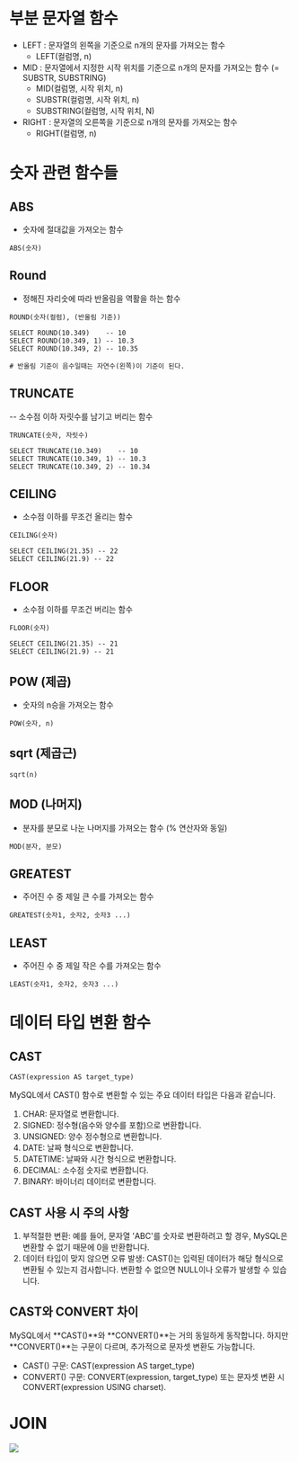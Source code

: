 # 부분 문자열 함수
- LEFT : 문자열의 왼쪽을 기준으로 n개의 문자를 가져오는 함수
    - LEFT(컬럼명, n)
- MID : 문자열에서 지정한 시작 위치를 기준으로 n개의 문자를 가져오는 함수 (= SUBSTR, SUBSTRING)
    - MID(컬럼명, 시작 위치, n)
    - SUBSTR(컬럼명, 시작 위치, n)
    - SUBSTRING(컬럼명, 시작 위치, N)
- RIGHT : 문자열의 오른쪽을 기준으로 n개의 문자를 가져오는 함수
    - RIGHT(컬럼명, n)

# 숫자 관련 함수들 

## ABS
- 숫자에 절대값을 가져오는 함수
```
ABS(숫자)
```

## Round
- 정해진 자리숫에 따라 반올림을 역활을 하는 함수
```
ROUND(숫자(컬럼), (반올림 기준))

SELECT ROUND(10.349) 	-- 10
SELECT ROUND(10.349, 1) -- 10.3
SELECT ROUND(10.349, 2) -- 10.35

# 반올림 기준이 음수일때는 자연수(왼쪽)이 기준이 된다.
```
## TRUNCATE
-- 소수점 이하 자릿수를 남기고 버리는 함수
```
TRUNCATE(숫자, 자릿수)

SELECT TRUNCATE(10.349)    -- 10
SELECT TRUNCATE(10.349, 1) -- 10.3
SELECT TRUNCATE(10.349, 2) -- 10.34

```

## CEILING
- 소수점 이하를 무조건 올리는 함수
```
CEILING(숫자)

SELECT CEILING(21.35) -- 22 
SELECT CEILING(21.9) -- 22
```

## FLOOR
- 소수점 이하를 무조건 버리는 함수
```
FLOOR(숫자)

SELECT CEILING(21.35) -- 21 
SELECT CEILING(21.9) -- 21
```
## POW (제곱)
- 숫자의 n승을 가져오는 함수
```
POW(숫자, n)
```
## sqrt (제곱근)
```
sqrt(n)
```
## MOD (나머지)
- 분자를 분모로 나눈 나머지를 가져오는 함수 (% 연산자와 동일)
```
MOD(분자, 분모)
``` 
## GREATEST
- 주어진 수 중 제일 큰 수를 가져오는 함수
```
GREATEST(숫자1, 숫자2, 숫자3 ...)
```
## LEAST
- 주어진 수 중 제일 작은 수를 가져오는 함수
```
LEAST(숫자1, 숫자2, 숫자3 ...)
```

# 데이터 타입 변환 함수
##  CAST
```
CAST(expression AS target_type)
```
MySQL에서 CAST() 함수로 변환할 수 있는 주요 데이터 타입은 다음과 같습니다.

1. CHAR: 문자열로 변환합니다.
2. SIGNED: 정수형(음수와 양수를 포함)으로 변환합니다.
3. UNSIGNED: 양수 정수형으로 변환합니다.
4. DATE: 날짜 형식으로 변환합니다.
5. DATETIME: 날짜와 시간 형식으로 변환합니다.
6. DECIMAL: 소수점 숫자로 변환합니다.
7. BINARY: 바이너리 데이터로 변환합니다.

## CAST 사용 시 주의 사항
1. 부적절한 변환: 예를 들어, 문자열 'ABC'를 숫자로 변환하려고 할 경우, MySQL은 변환할 수 없기 때문에 0을 반환합니다.
2. 데이터 타입이 맞지 않으면 오류 발생: CAST()는 입력된 데이터가 해당 형식으로 변환될 수 있는지 검사합니다. 변환할 수 없으면 NULL이나 오류가 발생할 수 있습니다.

## CAST와 CONVERT 차이
MySQL에서 **CAST()**와 **CONVERT()**는 거의 동일하게 동작합니다. 하지만 **CONVERT()**는 구문이 다르며, 추가적으로 문자셋 변환도 가능합니다.

- CAST() 구문: CAST(expression AS target_type)
- CONVERT() 구문: CONVERT(expression, target_type) 또는 문자셋 변환 시 CONVERT(expression USING charset).

# JOIN 
![](https://i.imgur.com/76szEjc.png)
